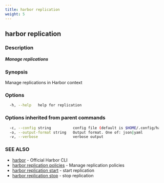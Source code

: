 ```yaml
---
title: harbor replication
weight: 5
---
```

## harbor replication

### Description

##### Manage replications

### Synopsis

Manage replications in Harbor context

### Options

```sh
  -h, --help   help for replication
```

### Options inherited from parent commands

```sh
  -c, --config string          config file (default is $HOME/.config/harbor-cli/config.yaml)
  -o, --output-format string   Output format. One of: json|yaml
  -v, --verbose                verbose output
```

### SEE ALSO

* [harbor](harbor.md)	 - Official Harbor CLI
* [harbor replication policies](harbor-replication-policies.md)	 - Manage replication policies
* [harbor replication start](harbor-replication-start.md)	 - start replication
* [harbor replication stop](harbor-replication-stop.md)	 - stop replication

